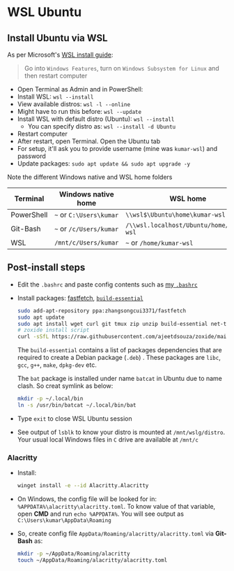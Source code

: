 # WSL Ubuntu

## Install Ubuntu via WSL

As per Microsoft's [WSL install guide](https://learn.microsoft.com/en-us/windows/wsl/install):

> Go into `Windows Features`, turn on `Windows Subsystem for Linux` and then restart computer

- Open Terminal as Admin and in PowerShell:
- Install WSL: `wsl --install`
- View available distros: `wsl -l --online`
- Might have to run this before: `wsl --update`
- Install WSL with default distro (Ubuntu): `wsl --install`
  - You can specify distro as: `wsl --install -d Ubuntu`
- Restart computer
- After restart, open Terminal. Open the Ubuntu tab
- For setup, it'll ask you to provide username (mine was `kumar-wsl`) and password
- Update packages: `sudo apt update && sudo apt upgrade -y`

Note the different Windows native and WSL home folders

| Terminal   | Windows native home     | WSL home                                 |
| ---------- | ----------------------- | ---------------------------------------- |
| PowerShell | `~` or `C:\Users\kumar` | `\\wsl$\Ubuntu\home\kumar-wsl`           |
| Git-Bash   | `~` or `/c/Users/kumar` | `/\\wsl.localhost/Ubuntu/home/kumar-wsl` |
| WSL        | `/mnt/c/Users/kumar`    | `~` or `/home/kumar-wsl`                 |

## Post-install steps

- Edit the `.bashrc` and paste config contents such as [my `.bashrc`](https://github.com/datkumar/Configs/blob/main/Windows/config-files/.bashrc)

- Install packages: [fastfetch](https://github.com/fastfetch-cli/fastfetch#installation), [`build-essential`](https://itsfoss.com/build-essential-ubuntu/)

  ```sh
  sudo add-apt-repository ppa:zhangsongcui3371/fastfetch
  sudo apt update
  sudo apt install wget curl git tmux zip unzip build-essential net-tools fzf jq bat ripgrep eza bat htop fastfetch hwinfo
  # zoxide install script
  curl -sSfL https://raw.githubusercontent.com/ajeetdsouza/zoxide/main/install.sh | sh
  ```

  The `build-essential` contains a list of packages dependencies that are required to create a Debian package (`.deb`) . These packages are `libc`, `gcc`, `g++`, `make`, `dpkg-dev` etc.

  The `bat` package is installed under name `batcat` in Ubuntu due to name clash. So creat symlink as below:

  ```sh
  mkdir -p ~/.local/bin
  ln -s /usr/bin/batcat ~/.local/bin/bat
  ```

- Type `exit` to close WSL Ubuntu session

- See output of `lsblk` to know your distro is mounted at `/mnt/wslg/distro`. Your usual local Windows files in `C` drive are available at `/mnt/c`

### Alacritty

- Install:

  ```sh
  winget install -e --id Alacritty.Alacritty
  ```

- On Windows, the config file will be looked for in: `%APPDATA%\alacritty\alacritty.toml`. To know value of that variable, open **CMD** and run `echo %APPDATA%`. You will see output as `C:\Users\kumar\AppData\Roaming`

- So, create config file `AppData/Roaming/alacritty/alacritty.toml` via **Git-Bash** as:

  ```sh
  mkdir -p ~/AppData/Roaming/alacritty
  touch ~/AppData/Roaming/alacritty/alacritty.toml
  ```
